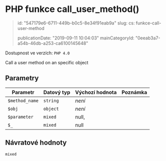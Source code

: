 PHP funkce call_user_method()
=============================

> id: "547179e6-6711-449b-b0c5-8e34f91eab9a"
> slug:
> 	cs: funkce-call-user-method
>
> publicationDate: "2019-09-11 10:04:03"
> mainCategoryId: "0eeab3a7-a54b-46db-a253-ca6100145648"

Dostupnost ve verzích: `PHP 4.0`

Call a user method on an specific object


Parametry
--------------

| Parametr | Datový typ | Výchozí hodnota | Poznámka |
|-----|-----|-----|-----|
| `$method_name` | `string` | *není* |  |
| `$obj` | `object` | *není* |  |
| `$parameter` | `mixed` | null, |  |
| `$_` | `mixed` | null |  |


Návratové hodnoty
----------------

`mixed`
